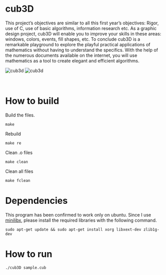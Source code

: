 # cub3D
This project’s objectives are similar to all this first year’s objectives: Rigor, use of C, use
of basic algorithms, information research etc.
As a graphic design project, cub3D will enable you to improve your skills in these
areas: windows, colors, events, fill shapes, etc.
To conclude cub3D is a remarkable playground to explore the playful practical applications of mathematics without having to understand the specifics.
With the help of the numerous documents available on the internet, you will use
mathematics as a tool to create elegant and efficient algorithms.

![cub3d](https://user-images.githubusercontent.com/51109408/123183313-43275480-d4cc-11eb-838a-96b2d6246720.png)
![cub3d](https://user-images.githubusercontent.com/51109408/123183946-9cdc4e80-d4cd-11eb-95ed-215e6cb6087d.gif)

<br>

# How to build
Build the files.
```
make
```
Rebuild
```
make re
```
Clean .o files
```
make clean
```
Clean all files
```
make fclean
```

# Dependencies
This program has been confirmed to work only on ubuntu. Since I use [minilibx](https://harm-smits.github.io/42docs/libs/minilibx/getting_started.html), please install the required libraries with the following command.
```
sudo apt-get update && sudo apt-get install xorg libxext-dev zlib1g-dev
```

# How to run
```
./cub3D sample.cub
```
